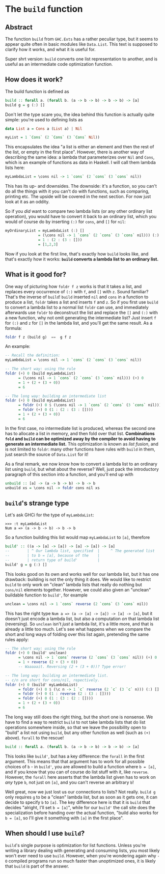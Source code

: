 The `build` function
====================


Abstract
--------

The function `build` from `GHC.Exts` has a rather peculiar type, but it seems
to appear quite often in basic modules like `Data.List`. This text is supposed
to clarify how it works, and what it is useful for.

Super shrt version: `build` converts one list representation to another, and is
useful as an intermediate code optimization function.



How does it work?
-----------------

The build function is defined as

```haskell
build :: forall a. (forall b. (a -> b -> b) -> b -> b) -> [a]
build g = g (:) []
```

Don't let the type scare you, the idea behind this function is actually quite
simple: you're used to defining lists as

```haskell
data List a = Cons a (List a) | Nil

myList = 1 `Cons` (2 `Cons` (3 `Cons` Nil))
```

This encapsulates the idea "a list is either an element and then the rest of
the list, or empty in the first place". However, there is another way of
describing the same idea: a lambda that parameterizes over `Nil` and `Cons`,
which is an example of functions as data in Haskell. I will call them lambda
lists here:

```haskell
myLambdaList = \cons nil -> 1 `cons` (2 `cons` (3 `cons` nil))
```

This has its up- and downsides. The downside: it's a function, so you can't do
all the things with it you can't do with functions, such as comparing, printing
etc. The upside will be covered in the next section. For now just look at it as
an oddity.

So if you *did* want to compare two lambda lists (or any other ordinary list
operation), you would have to convert it back to an ordinary list, which you
would of course do by inserting `(:)` for `cons`, and `[]` for `nil`:

```haskell
myOrdinaryList = myLambdaList (:) []
               = (\cons nil -> 1 `cons` (2 `cons` (3 `cons` nil))) (:) []
               = 1 : (2 : (3 : []))
               = [1,2,3]
```

Now if you look at the first line, that's exactly how `build` looks like, and
that's exactly how it works: **`build` converts a lambda list to an ordinary
list.**



What is it good for?
--------------------

One way of picturing how `foldr f z` works is that it takes a list, and
replaces every occurrence of `(:)` with `f`, and `[]` with `z`. Sound familiar?
That's the inverse of `build`! `build` inserted `nil` and `cons` in a function
to produce a list, `foldr` takes a list and inserts `f` and `z`. So if you
first use `build` to convert a lambda list to a normal list `foldr` can use,
and immediately afterwards use `foldr` to deconstruct the list and replace the
`[]` and `(:)` with a new function, why not omit generating the intermediate
list? Just insert `f` for `(:)` and `z` for `[]` in the lambda list, and you'll
get the same result. As a formula:

```haskell
foldr f z (build g)  ==  g f z
```

An example:

```haskell
-- Recall the definition:
myLambdaList = \cons nil -> 1 `cons` (2 `cons` (3 `cons` nil))

-- The short way: using the rule
foldr (+) 0 (build myLambdaList)
      = (\cons nil -> 1 `cons` (2 `cons` (3 `cons` nil))) (+) 0
      = 1 + (2 + (3 + 0))
      = 6

-- The long way: building an intermediate list
foldr (+) 0 (build myLambdaList)
      = foldr (+) 0 $ (\cons nil -> 1 `cons` (2 `cons` (3 `cons` nil))) (:) []
      = foldr (+) 0 (1 : (2 : (3 : [])))
      = 1 + (2 + (3 + 0))
      = 6
```
In the first case, no intermediate list is produced, whereas the second one has
to allocate a list in memory, and then fold over that list. **Combinations
`fold` and `build` can be optimized away by the compiler to avoid having to
generate an intermediate list.** This optimization is known as *list fusion*,
and is not limited to `foldr`: many other functions have rules with `build` in
them, just search the source of `Data.List` for it!

As a final remark, we now know how to convert a lambda list to an ordinary list
using `build`, but what about the reverse? Well, just pack the introductory
paragraph of this section into a function, and you'll end up with

```haskell
unbuild :: [a] -> (a -> b -> b) -> b -> b
unbuild xs = \cons nil -> foldr cons nil xs
```





`build`'s strange type
----------------------

Let's ask GHCi for the type of `myLambdaList`:

```text
>>> :t myLambdaList
Num a => (a -> b -> b) -> b -> b
```

So a function building this list would map `myLambdaList` to `[a]`, therefore

```haskell
build' :: ((a -> [a] -> [a]) -> [a] -> [a]) -> [a]
--        | ^ Our lambda list, specified  |     ^ The generated list
--        | to b = [a], because of the    |
--        | return type of build'         |
build' g = g (:) []
```

This looks good on its own and works well for our lambda list, but it has one
drawback: building is not the only thing it does. We would like to restrict
`build` to only work on "clean" lambda lists that really do nothing but
`cons/nil` elements together. However, we could also given an "unclean"
buildable function to `build'`, for example

```haskell
unclean = \cons nil -> 1 `cons` reverse (2 `cons` (3 `cons` nil))
```

This has the right type `Num a => (a -> [a] -> [a]) -> [a] -> [a]`, but it
doesn't just encode a lambda list, but also a computation *on* that lambda list
(reversing). So `unclean` isn't *just* a lambda list, it's a little more, and
that is already a little too much. Let's see what happens when we compare the
short and long ways of folding over this list again, pretending the same rules
apply:

```haskell
-- The short way: using the rule
foldr (+) 0 (build' unclean)
      = \cons nil -> 1 `cons` reverse (2 `cons` (3 `cons` nil)) (+) 0
      = 1 + reverse (2 + (3 + 0))
      -- Waaaaait. Reversing (2 + (3 + 0))? Type error!

-- The long way: building an intermediate list.
-- c/n are short for cons/nil, repectively.
foldr (+) 0 (build' myLambdaList)
      = foldr (+) 0 $ (\c n -> 1 `c` reverse (2 `c` (3 `c` n))) (:) []
      = foldr (+) 0 (1 : reverse (2 : (3 : [])))
      = foldr (+) 0 (1 : (3 : (2 : [])))
      = 1 + (2 + (3 + 0))
      = 6
```

The long way still does the right thing, but the short one is nonsense. We have
to find a way to restrict `build` to not take lambda lists that do list
operations somewhere inside, so that we leave the possibility open to "build" a
list not using `build`, but any other function as well (such as `(+)` above).
`forall` to the rescue!

```haskell
build :: forall a. (forall b. (a -> b -> b) -> b -> b) -> [a]
```

This looks like `build'`, but has a key difference: the `forall` in the first
argument. This means that that argument has to work for all possible choices of
`b` - in `build'`, you are allowed to build a function where `b = [a]`, and if
you know that you can of course do list stuff with it, like `reverse`. However,
the `forall` here asserts that the lambda list given has to work on *any* type
`b`, not just on `[a]`, and you can't reverse an arbitrary `b`!

Well great, now we just lost us our connections to lists? Not really. `build g`
only requires `g` to be a "clean" lambda list, but as soon as it gets one, it
can decide to specify `b` to `[a]`. The key difference here is that it is
`build` that decides "alright, I'll set `b = [a]`", while for our `build'` the
call site does the specialization before handing over the actual function,
"build also works for `b = [a]`, so I'll give it something with `[a]` in the
first place".


When should I use `build`?
--------------------------

`build`'s single purpose is optimization for list functions. Unless you're
writing a library dealing with generating and consuming lists, you most likely
won't ever need to use `build`. However, when you're wondering again why `-O`
compiled programs run so much faster than unoptimized ones, it is likely that
`build` is part of the answer.